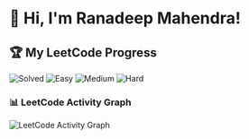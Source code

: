 # 👋 Hi, I'm Ranadeep Mahendra!

## 🏆 My LeetCode Progress

![Solved](https://img.shields.io/badge/Solved-73/3730-blue?cache=1761876030) ![Easy](https://img.shields.io/badge/Easy-41/909-brightgreen?cache=1761876030) ![Medium](https://img.shields.io/badge/Medium-31/1942-orange?cache=1761876030) ![Hard](https://img.shields.io/badge/Hard-1/879-red?cache=1761876030)

### 📊 LeetCode Activity Graph

![LeetCode Activity Graph](https://leetcard.jacoblin.cool/ranadeep_mahendra2426?theme=dark&font=Karma&ext=heatmap&cache=1761876030)
